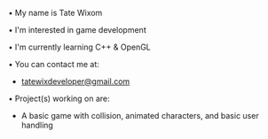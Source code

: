 • My name is Tate Wixom
 
• I'm interested in game development
 
• I'm currently learning C++ & OpenGL
 
• You can contact me at:
  - tatewixdeveloper@gmail.com
 
• Project(s) working on are:
  - A basic game with collision, animated characters, and basic user handling
